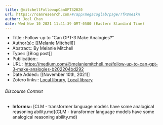 ```yaml
---
title: @mitchellFollowupCanGPT32020
url: https://roamresearch.com/#/app/megacoglab/page/TfR8ne1kn
author: Joel Chan
date: Wed Nov 10 2021 11:41:39 GMT-0500 (Eastern Standard Time)
---
```


- Title:: Follow-up to “Can GPT-3 Make Analogies?”
- Author(s):: [[Melanie Mitchell]]
- Abstract:: By Melanie Mitchell
- Type:: [[Blog post]]
- Publication::
- URL : https://medium.com/@melaniemitchell.me/follow-up-to-can-gpt-3-make-analogies-b202204bd292
- Date Added:: [[November 10th, 2021]]
- Zotero links:: [Local library](zotero://select/groups/2451508/items/TCAGTGJI), [Local library](https://www.zotero.org/groups/2451508/items/TCAGTGJI)

###### Discourse Context

- **Informs::** [CLM - transformer language models have some analogical reasoning ability.md](CLM - transformer language models have some analogical reasoning ability.md)
